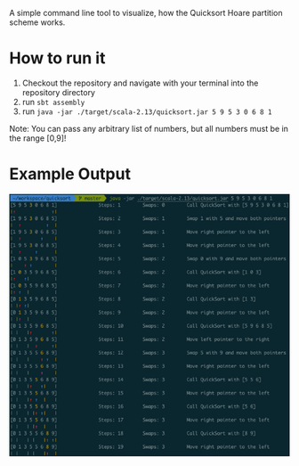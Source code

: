 A simple command line tool to visualize, how the Quicksort Hoare partition scheme works.

# How to run it
1. Checkout the repository and navigate with your terminal into the repository directory
2. run `sbt assembly`
3. run `java -jar ./target/scala-2.13/quicksort.jar 5 9 5 3 0 6 8 1`

Note: You can pass any arbitrary list of numbers, but all numbers must be in the range [0,9]!

# Example Output

![](images/example-output.png)
